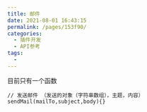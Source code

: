 ```yaml
---
title: 邮件
date: 2021-08-01 16:43:15
permalink: /pages/153f90/
categories:
  - 插件开发
  - API参考
tags:
  - 
---
```

目前只有一个函数

```
// 发送邮件 （发送的对象（字符串数组），主题，内容）
sendMail(mailTo,subject,body){}
```

